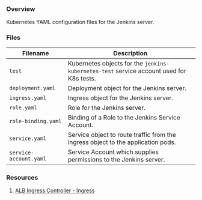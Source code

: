 ### Overview

Kubernetes YAML configuration files for the Jenkins server.

### Files

| Filename               | Description                                                                                  |
|------------------------|----------------------------------------------------------------------------------------------|
| `test`                 | Kubernetes objects for the `jenkins-kubernetes-test` service account used for K8s tests.     |
| `deployment.yaml`      | Deployment object for the Jenkins server.                                                    |
| `ingress.yaml`         | Ingress object for the Jenkins server.                                                       |
| `role.yaml`            | Role for the Jenkins server.                                                                 |
| `role-binding.yaml`    | Binding of a Role to the Jenkins Service Account.                                            |
| `service.yaml`         | Service object to route traffic from the ingress object to the application pods.             |
| `service-account.yaml` | Service Account which supplies permissions to the Jenkins server.                            |

### Resources

1) [ALB Ingress Controller - Ingress](https://kubernextes-sigs.github.io/aws-alb-ingress-controller/guide/ingress/spec/)